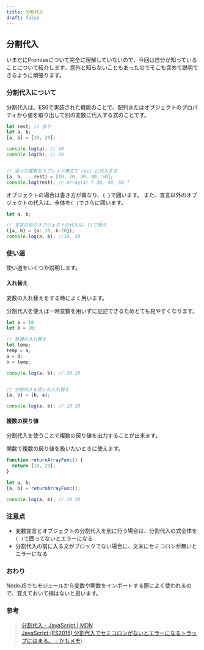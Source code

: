 ```yaml
---
title: 分割代入
draft: false
---
```


## 分割代入

いまだにPromiseについて完全に理解していないので、今回は自分が知っていることについて紹介します。意外と知らないこともあったのでそこも含めて説明できるように頑張ります。

### 分割代入について

分割代入は、ES6で実装された機能のことで、配列またはオブジェクトのプロパティから値を取り出して別の変数に代入する式のことです。

```javascript
let rest; // 余り
let a, b;
[a, b] = [10, 20];

console.log(a); // 10
console.log(b); // 20


// 余った要素をスプレッド構文で rest に代入する
[a, b, ...rest] = [10, 20, 30, 40, 50];
console.log(rest); // Array(3) [ 30, 40, 50 ]
```

オブジェクトの場合は書き方が異なり、`{ }`で囲います。
また、宣言以外のオブジェクトの代入は、全体を`( )`でさらに囲います。

```javascript
let a, b;

// 宣言以外のオブジェクトの代入は、()で囲う
({a, b} = {a: 10, b:20});
console.log(a, b); //10, 20
```

### 使い道

使い道をいくつか説明します。

#### 入れ替え

変数の入れ替えをする時によく用います。

分割代入を使えば一時変数を用いずに記述できるためとても見やすくなります。

```javascript
let a = 10
let b = 20;

// 普通の入れ替え
let temp;
temp = a;
a = b;
b = temp;

console.log(a, b); // 20 10


// 分割代入を用いた入れ替え
[a, b] = [b, a];

console.log(a, b); // 10 20
```

#### 複数の戻り値

分割代入を使うことで複数の戻り値を出力することが出来ます。

関数で複数の戻り値を扱いたいときに使えます。

```javascript
function returnArrayFunc() {
  return [10, 20];
}

let a, b;
[a, b] = returnArrayFunc();

console.log(a, b); // 10 20
```

### 注意点

- 変数宣言とオブジェクトの分割代入を別に行う場合は、分割代入の式全体を`( )`で囲ってないとエラーになる
- 分割代入の前に入る文がブロックでない場合に、文末にセミコロンが無いとエラーになる

### おわり

NodeJSでもモジュールから変数や関数をインポートする際によく使われるので、覚えておいて損はないと思います。

### 参考
> [分割代入 - JavaScript | MDN](https://developer.mozilla.org/ja/docs/Web/JavaScript/Reference/Operators/Destructuring_assignment)\
> [JavaScript (ES2015) 分割代入でセミコロンがないとエラーになるトラップにはまる。 - かもメモ](https://chaika.hatenablog.com/entry/2018/10/12/090000)\